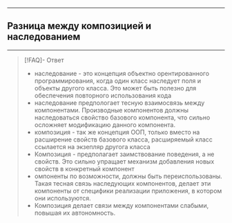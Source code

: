 ----
## Разница между композицией и наследованием
----
> [!FAQ]- Ответ
> - наследование - это концепция объектно орентированного программирования, когда один класс наследует поля и объекты другого класса. Это может быть полезно для обеспечения повторного использования кода 
> - наследование предпологает тесную взаимосвязь между компонентами. Производные компонентов должны наследоваться свойство базового компонента, что сильно осложняет модификацию данного компонента.
> - композиция - так же концепция ООП, только вместо на расширение свойств базового класса, расширяемый класс ссылается на экзепляр другога класса 
> - Композиция - предполагает заимствование поведения, а не свойств. Это сильно упращает механизм добавления новых свойств в конкретный компонент
> - омпоненты по возможности, должны быть переиспользованы. Такая тесная связь наследующих компонентов, делает эти компоненты от специфики реализации приложения, в котором они используются. 
> - Композиция делает связи между компонентами слабыми, повышая их автономность. 